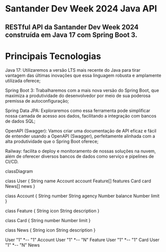# Santander Dev Week 2024 Java API
## RESTful API da Santander Dev Week 2024 construída em Java 17 com Spring Boot 3.

# Principais Tecnologias

 Java 17: Utilizaremos a versão LTS mais recente do Java para tirar vantagem das últimas inovações que essa linguagem robusta e amplamente utilizada oferece;

Spring Boot 3: Trabalharemos com a mais nova versão do Spring Boot, que maximiza a produtividade do desenvolvedor por meio de sua poderosa premissa de autoconfiguração;

Spring Data JPA: Exploraremos como essa ferramenta pode simplificar nossa camada de acesso aos dados, facilitando a integração com bancos de dados SQL;

OpenAPI (Swagger): Vamos criar uma documentação de API eficaz e fácil de entender usando a OpenAPI (Swagger), perfeitamente alinhada com a alta produtividade que o Spring Boot oferece;

Railway: facilita o deploy e monitoramento de nossas soluções na nuvem, além de oferecer diversos bancos de dados como serviço e pipelines de CI/CD.


classDiagram

  class User {
    String name
    Account account
    Feature[] features
    Card card
    News[] news
  }

  class Account {
    String number
    String agency
    Number balance
    Number limit
  }

  class Feature {
    String icon
    String description
  }

  class Card {
    String number
    Number limit
  }

  class News {
    String icon
    String description
  }

  User "1" *-- "1" Account
  User "1" *-- "N" Feature
  User "1" *-- "1" Card
  User "1" *-- "N" News


